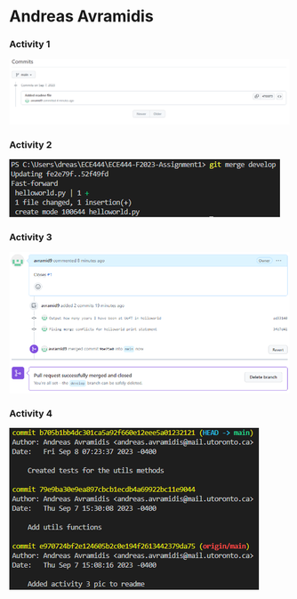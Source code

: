 # Andreas Avramidis
### Activity 1
![Screenshot](screenshots/ScreenshotActivity1.png)
### Activity 2
![Screenshot](screenshots/ScreenshotActivity2.png)
### Activity 3
![Screenshot](screenshots/ScreenshotActivity3.png)
### Activity 4
![Screenshot](screenshots/ScreenshotActivity4.png)